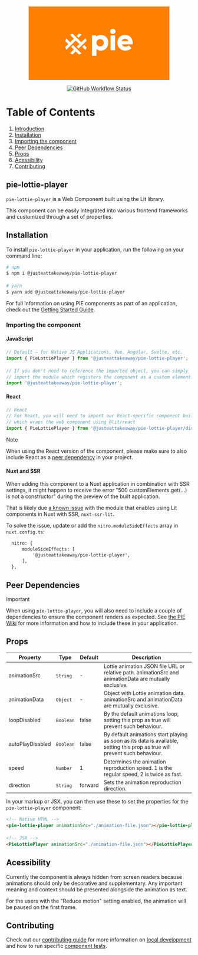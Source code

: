 <p align="center">
  <img align="center" src="../../../readme_image.png" height="200" alt="">
</p>

<p align="center">
  <a href="https://www.npmjs.com/@justeattakeaway/pie-lottie-player">
    <img alt="GitHub Workflow Status" src="https://img.shields.io/npm/v/@justeattakeaway/pie-lottie-player.svg">
  </a>
</p>

# Table of Contents

1. [Introduction](#pie-lottie-player)
2. [Installation](#installation)
3. [Importing the component](#importing-the-component)
4. [Peer Dependencies](#peer-dependencies)
5. [Props](#props)
5. [Acessibility](#acessibility)
6. [Contributing](#contributing)

## pie-lottie-player

`pie-lottie-player` is a Web Component built using the Lit library.

This component can be easily integrated into various frontend frameworks and customized through a set of properties.

## Installation

To install `pie-lottie-player` in your application, run the following on your command line:

```bash
# npm
$ npm i @justeattakeaway/pie-lottie-player

# yarn
$ yarn add @justeattakeaway/pie-lottie-player
```

For full information on using PIE components as part of an application, check out the [Getting Started Guide](https://github.com/justeattakeaway/pie/wiki/Getting-started-with-PIE-Web-Components).

### Importing the component

#### JavaScript

```js
// Default – for Native JS Applications, Vue, Angular, Svelte, etc.
import { PieLottiePlayer } from '@justeattakeaway/pie-lottie-player';

// If you don't need to reference the imported object, you can simply
// import the module which registers the component as a custom element.
import '@justeattakeaway/pie-lottie-player';
```

#### React

```js
// React
// For React, you will need to import our React-specific component build
// which wraps the web component using ​@lit/react
import { PieLottiePlayer } from '@justeattakeaway/pie-lottie-player/dist/react';
```

> [!NOTE]
> When using the React version of the component, please make sure to also
> include React as a [peer dependency](#peer-dependencies) in your project.

#### Nuxt and SSR

When adding this component to a Nuxt application in combination with SSR settings, it might happen to receive the error "500 customElements.get(...) is not a constructor" during the preview of the built application.

That is likely due [a known issue](https://github.com/prashantpalikhe/nuxt-ssr-lit/issues/137) with the module that enables using Lit components in Nuxt with SSR, `nuxt-ssr-lit`.

To solve the issue, update or add the `nitro.moduleSideEffects` array in `nuxt.config.ts`:

```
  nitro: {
      moduleSideEffects: [
          '@justeattakeaway/pie-lottie-player',
      ],
  },
```

## Peer Dependencies

> [!IMPORTANT]
> When using `pie-lottie-player`, you will also need to include a couple of dependencies to ensure the component renders as expected. See [the PIE Wiki](https://github.com/justeattakeaway/pie/wiki/Getting-started-with-PIE-Web-Components#expected-dependencies) for more information and how to include these in your application.

## Props

| Property         | Type      | Default | Description                                                                                                                  |
| ---------------- | --------- | ------- | ---------------------------------------------------------------------------------------------------------------------------- |
| animationSrc | `String` | - | Lottie animation JSON file URL or relative path. animationSrc and animationData are mutually exclusive. |
| animationData | `Object` | - | Object with Lottie animation data. animationSrc and animationData are mutually exclusive. |
| loopDisabled | `Boolean` | false | By the default animations loop, setting this prop as true will prevent such behaviour. |
| autoPlayDisabled | `Boolean` | false | By default animations start playing as soon as its data is available, setting this prop as true will prevent such behaviour. |
| speed | `Number` | 1 | Determines the animation reproduction speed. 1 is the regular speed, 2 is twice as fast. |
| direction | `String` | forward | Sets the animation reproduction direction. |

In your markup or JSX, you can then use these to set the properties for the `pie-lottie-player` component:

```html
<!-- Native HTML -->
<pie-lottie-player animationSrc="./animation-file.json"></pie-lottie-player>

<!-- JSX -->
<PieLottiePlayer animationSrc="./animation-file.json"></PieLottiePlayer>
```

## Acessibility

Currently the component is always hidden from screen readers because animations should only be decorative and supplementary. Any important meaning and context should be presented alongside the animation as text.

For the users with the "Reduce motion" setting enabled, the animation will be paused on the first frame.

## Contributing

Check out our [contributing guide](https://github.com/justeattakeaway/pie/wiki/Contributing-Guide) for more information on [local development](https://github.com/justeattakeaway/pie/wiki/Contributing-Guide#local-development) and how to run specific [component tests](https://github.com/justeattakeaway/pie/wiki/Contributing-Guide#testing).
